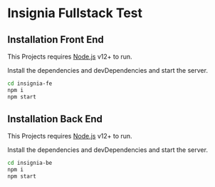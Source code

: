 # Insignia Fullstack Test

## Installation Front End

This Projects requires [Node.js](https://nodejs.org/) v12+ to run.

Install the dependencies and devDependencies and start the server.

```sh
cd insignia-fe
npm i
npm start
```

## Installation Back End

This Projects requires [Node.js](https://nodejs.org/) v12+ to run.

Install the dependencies and devDependencies and start the server.

```sh
cd insignia-be
npm i
npm start
```

